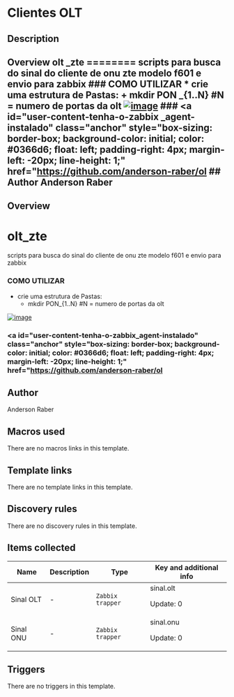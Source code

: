 # Clientes OLT

## Description

## Overview olt _zte ======== scripts para busca do sinal do cliente de onu zte modelo f601 e envio para zabbix ### COMO UTILIZAR * crie uma estrutura de Pastas: + mkdir PON _{1..N} #N = numero de portas da olt [![image](https://user-images.githubusercontent.com/8582515/47580860-60c04c80-d926-11e8-92a9-ebaaad328f6c.png)](https://user-images.githubusercontent.com/8582515/47580860-60c04c80-d926-11e8-92a9-ebaaad328f6c.png) ### <a id="user-content-tenha-o-zabbix _agent-instalado" class="anchor" style="box-sizing: border-box; background-color: initial; color: #0366d6; float: left; padding-right: 4px; margin-left: -20px; line-height: 1;" href="https://github.com/anderson-raber/ol ## Author Anderson Raber 

## Overview

olt\_zte
========


scripts para busca do sinal do cliente de onu zte modelo f601 e envio para zabbix


### COMO UTILIZAR


* crie uma estrutura de Pastas:
	+ mkdir PON\_{1..N} #N = numero de portas da olt


[![image](https://user-images.githubusercontent.com/8582515/47580860-60c04c80-d926-11e8-92a9-ebaaad328f6c.png)](https://user-images.githubusercontent.com/8582515/47580860-60c04c80-d926-11e8-92a9-ebaaad328f6c.png)


### <a id="user-content-tenha-o-zabbix\_agent-instalado" class="anchor" style="box-sizing: border-box; background-color: initial; color: #0366d6; float: left; padding-right: 4px; margin-left: -20px; line-height: 1;" href="https://github.com/anderson-raber/ol



## Author

Anderson Raber

## Macros used

There are no macros links in this template.

## Template links

There are no template links in this template.

## Discovery rules

There are no discovery rules in this template.

## Items collected

|Name|Description|Type|Key and additional info|
|----|-----------|----|----|
|Sinal OLT|<p>-</p>|`Zabbix trapper`|sinal.olt<p>Update: 0</p>|
|Sinal ONU|<p>-</p>|`Zabbix trapper`|sinal.onu<p>Update: 0</p>|
## Triggers

There are no triggers in this template.

